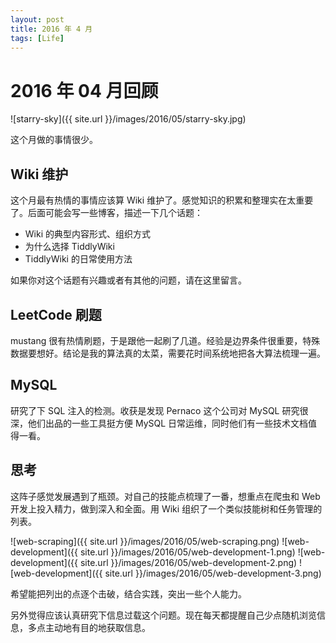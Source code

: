 ```yaml
---
layout: post
title: 2016 年 4 月
tags: [Life]
---
```

2016 年 04 月回顾
===============

![starry-sky]({{ site.url }}/images/2016/05/starry-sky.jpg)

这个月做的事情很少。

<!--more-->

## Wiki 维护

这个月最有热情的事情应该算 Wiki 维护了。感觉知识的积累和整理实在太重要了。后面可能会写一些博客，描述一下几个话题：

* Wiki 的典型内容形式、组织方式
* 为什么选择 TiddlyWiki
* TiddlyWiki 的日常使用方法

如果你对这个话题有兴趣或者有其他的问题，请在这里留言。

## LeetCode 刷题

mustang 很有热情刷题，于是跟他一起刷了几道。经验是边界条件很重要，特殊数据要想好。结论是我的算法真的太菜，需要花时间系统地把各大算法梳理一遍。

## MySQL

研究了下 SQL 注入的检测。收获是发现 Pernaco 这个公司对 MySQL 研究很深，他们出品的一些工具挺方便 MySQL 日常运维，同时他们有一些技术文档值得一看。

## 思考

这阵子感觉发展遇到了瓶颈。对自己的技能点梳理了一番，想重点在爬虫和 Web 开发上投入精力，做到深入和全面。用 Wiki 组织了一个类似技能树和任务管理的列表。

![web-scraping]({{ site.url }}/images/2016/05/web-scraping.png)
![web-development]({{ site.url }}/images/2016/05/web-development-1.png)
![web-development]({{ site.url }}/images/2016/05/web-development-2.png)
![web-development]({{ site.url }}/images/2016/05/web-development-3.png)

希望能把列出的点逐个击破，结合实践，突出一些个人能力。

另外觉得应该认真研究下信息过载这个问题。现在每天都提醒自己少点随机浏览信息，多点主动地有目的地获取信息。
